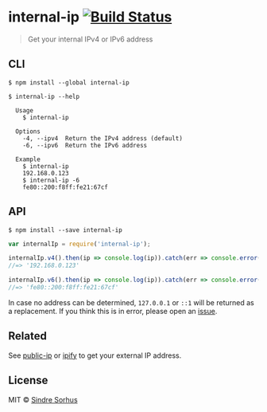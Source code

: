# internal-ip [![Build Status](https://travis-ci.org/sindresorhus/internal-ip.svg?branch=master)](https://travis-ci.org/sindresorhus/internal-ip)

> Get your internal IPv4 or IPv6 address


## CLI

```
$ npm install --global internal-ip
```

```
$ internal-ip --help

  Usage
    $ internal-ip

  Options
    -4, --ipv4  Return the IPv4 address (default)
    -6, --ipv6  Return the IPv6 address

  Example
    $ internal-ip
    192.168.0.123
    $ internal-ip -6
    fe80::200:f8ff:fe21:67cf
```


## API

```
$ npm install --save internal-ip
```

```js
var internalIp = require('internal-ip');

internalIp.v4().then(ip => console.log(ip)).catch(err => console.error(err));
//=> '192.168.0.123'

internalIp.v6().then(ip => console.log(ip)).catch(err => console.error(err));
//=> 'fe80::200:f8ff:fe21:67cf'
```

In case no address can be determined, `127.0.0.1` or `::1` will be returned as a replacement. If you think this is in error, please open an [issue](https://github.com/sindresorhus/internal-ip/issues/new).

## Related

See [public-ip](https://github.com/sindresorhus/public-ip) or [ipify](https://github.com/sindresorhus/ipify) to get your external IP address.


## License

MIT © [Sindre Sorhus](http://sindresorhus.com)
